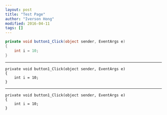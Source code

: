 ```yaml
---
layout: post
title: "Test Page"
author: "Iverson Hong"
modified: 2016-04-11
tags: []
---
```


~~~csharp
private void button1_Click(object sender, EventArgs e)
{
    int i = 10;
}
~~~


----------


    private void button1_Click(object sender, EventArgs e)
    {
    	int i = 10;
    }
    
    

----------

~~~text
private void button1_Click(object sender, EventArgs e)
{
	int i = 10;
}
~~~
